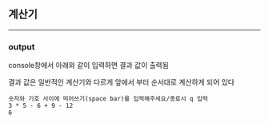 ## 계산기
---

### output

console창에서 아래와 같이 입력하면 결과 값이 출력됨

결과 값은 일반적인 계산기와 다르게 앞에서 부터 순서대로 계산하게 되어 있다

```
숫자와 기호 사이에 띄어쓰기(space bar)를 입력해주세요/종료시 q 입력
3 * 5 - 6 + 9 - 12
6
```
